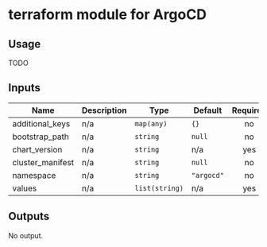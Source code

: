# terraform module for ArgoCD

## Usage
TODO
<!-- BEGINNING OF PRE-COMMIT-TERRAFORM DOCS HOOK -->
## Inputs

| Name | Description | Type | Default | Required |
|------|-------------|------|---------|:--------:|
| additional\_keys | n/a | `map(any)` | `{}` | no |
| bootstrap\_path | n/a | `string` | `null` | no |
| chart\_version | n/a | `string` | n/a | yes |
| cluster\_manifest | n/a | `string` | `null` | no |
| namespace | n/a | `string` | `"argocd"` | no |
| values | n/a | `list(string)` | n/a | yes |

## Outputs

No output.

<!-- END OF PRE-COMMIT-TERRAFORM DOCS HOOK -->
